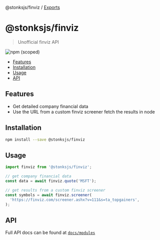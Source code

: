 @stonksjs/finviz / [Exports](modules.md)

# @stonksjs/finviz

> Unofficial finviz API

![npm (scoped)](https://img.shields.io/npm/v/@stonksjs/finviz?color=brightgreen&style=flat-square)

- [Features](#features)
- [Installation](#installation)
- [Usage](#usage)
- [API](#api)

## Features

- Get detailed company financial data
- Use the URL from a custom finviz screener fetch the results in node

## Installation

```bash
npm install --save @stonksjs/finviz
```

## Usage

```js
import finviz from '@stonksjs/finviz';

// get company financial data
const data = await finviz.quote('MSFT');

// get results from a custom finviz screener
const symbols = await finviz.screener(
  'https://finviz.com/screener.ashx?v=111&s=ta_topgainers',
);
```

## API

Full API docs can be found at [`docs/modules`](./docs/modules.md)
